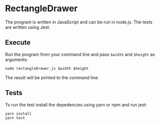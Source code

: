 # RectangleDrawer

The program is written in JavaScript and can be run in node.js. The tests are written using Jest.

## Execute

Run the program from your command line and pass `$width` and `$height` as arguments:

```
node rectangleDrawer.js $width $height
```

The result will be printed to the command line.

## Tests

To run the test install the depedencies using yarn or npm and run jest:

```
yarn install
yarn test
```
